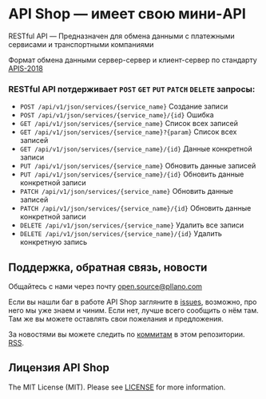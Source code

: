 # API Shop — имеет свою мини-API

RESTful API — Предназначен для обмена данными с платежными сервисами и транспортными компаниями

Формат обмена данными сервер-сервер и клиент-сервер по стандарту [APIS-2018](https://github.com/pllano/APIS-2018/)

### RESTful API потдерживает `POST` `GET` `PUT` `PATCH` `DELETE` запросы:
- `POST /api/v1/json/services/{service_name}` Создание записи
- `POST /api/v1/json/services/{service_name}/{id}` Ошибка
- `GET /api/v1/json/services/{service_name}` Список всех записей
- `GET /api/v1/json/services/{service_name}?{param}` Список всех записей
- `GET /api/v1/json/services/{service_name}/{id}` Данные конкретной записи
- `PUT /api/v1/json/services/{service_name}` Обновить данные записей
- `PUT /api/v1/json/services/{service_name}/{id}` Обновить данные конкретной записи
- `PATCH /api/v1/json/services/{service_name}` Обновить данные записей
- `PATCH /api/v1/json/services/{service_name}/{id}` Обновить данные конкретной записи
- `DELETE /api/v1/json/services/{service_name}` Удалить все записи
- `DELETE /api/v1/json/services/{service_name}/{id}` Удалить конкретную запись

<a name="feedback"></a>
## Поддержка, обратная связь, новости

Общайтесь с нами через почту open.source@pllano.com

Если вы нашли баг в работе API Shop загляните в
[issues](https://github.com/pllano/api-shop/issues), возможно, про него мы уже знаем и
чиним. Если нет, лучше всего сообщить о нём там. Там же вы можете оставлять свои
пожелания и предложения.

За новостями вы можете следить по
[коммитам](https://github.com/pllano/api-shop/commits/master) в этом репозитории.
[RSS](https://github.com/pllano/api-shop/commits/master.atom).

Лицензия API Shop
-------

The MIT License (MIT). Please see [LICENSE](https://github.com/pllano/api-shop/blob/master/LICENSE) for more information.

